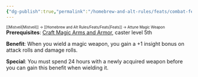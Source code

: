 ```yaml
---
{"dg-publish":true,"permalink":"/homebrew-and-alt-rules/feats/combat-feats/attune-magic-weapon/"}
---
```


<sup><sup>[[Mistveil\|Mistveil]] → [[Homebrew and Alt Rules/Feats/Feats\|Feats]] → Attune Magic Weapon</sup></sup> 
**Prerequisites**: [Craft Magic Arms and Armor](https://www.d20pfsrd.com/feats/item-creation-feats/craft-magic-arms-and-armor-item-creation/), caster level 5th

**Benefit**: When you wield a magic weapon, you gain a +1 insight bonus on attack rolls and damage rolls.

**Special**: You must spend 24 hours with a newly acquired weapon before you can gain this benefit when wielding it.